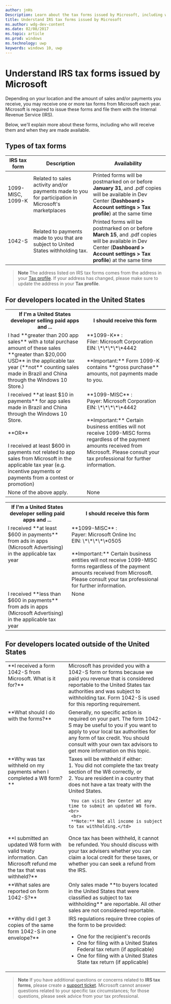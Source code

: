 ---author: jnHsDescription: Learn about the tax forms issued by Microsoft, including who will receive them and when they are made available.title: Understand IRS tax forms issued by Microsoftms.author: wdg-dev-contentms.date: 02/08/2017ms.topic: articlems.prod: windowsms.technology: uwpkeywords: windows 10, uwp---# Understand IRS tax forms issued by MicrosoftDepending on your location and the amount of sales and/or payments you receive, you may receive one or more tax forms from Microsoft each year. Microsoft is required to issue these forms and file them with the Internal Revenue Service (IRS).Below, we'll explain more about these forms, including who will receive them and when they are made available.## Types of tax forms| IRS tax form | Description | Availability ||--------------|-------------|--------------||1099-MISC, 1099-K | Related to sales activity and/or payments made to you for participation in Microsoft's marketplaces | Printed forms will be postmarked on or before **January 31**, and .pdf copies will be available in Dev Center (**Dashboard > Account settings > Tax profile**) at the same time ||1042-S | Related to payments made to you that are subject to United States withholding tax. | Printed forms will be postmarked on or before **March 15**, and .pdf copies will be available in Dev Center (**Dashboard > Account settings > Tax profile**) at the same time |> **Note** The address listed on IRS tax forms comes from the address in your [Tax profile](setting-up-your-payout-account-and-tax-forms.md#tax-forms). If your address has changed, please make sure to update the address in your **Tax profile**.## For developers located in the United States<table>  <tr>     <th>If I'm a United States developer selling paid apps and ... </th>     <th> I should receive this form</th>  </tr>  <tr>      <td valign="top">I had **greater than 200 app sales** with a total purchase amount of these sales **greater than $20,000 USD** in the applicable tax year (**not** counting sales made in Brazil and China through the Windows 10 Store.)</td>    <td valign="top">**1099-K** :<br>Filer: Microsoft Corporation<br>EIN: \*\*\*\*\*4442<br><br>**Important:** Form 1099-K contains **gross purchase** amounts, not payments made to you.</td>  </tr>  <tr>      <td valign="top">I received **at least $10 in payments** for app sales made in Brazil and China through the Windows 10 Store.<br><br>**OR**<br><br>I received at least $600 in payments not related to app sales from Microsoft in the applicable tax year (e.g. incentive payments or payments from a contest or promotion)</td>    <td valign="top">**1099-MISC** :<br>Payer: Microsoft Corporation<br>EIN: \*\*\*\*\*4442<br><br>**Important:** Certain business entities will not receive 1099-MISC forms regardless of the payment amounts received from Microsoft.  Please consult your tax professional for further information.</td>  </tr>  <tr>    <td valign="top">None of the above apply.</td>    <td valign="top">None</td>  </tr></table><table>  <tr>     <th>If I'm a United States developer selling paid apps and ... </th>     <th> I should receive this form</th>  </tr>  <tr>      <td valign="top">I received **at least $600 in payments** from ads in apps (Microsoft Advertising) in the applicable tax year</td>    <td valign="top">**1099-MISC** :<br>Payer: Microsoft Online Inc<br>EIN: \*\*\*\*\*0505<br><br>**Important:** Certain business entities will not receive 1099-MISC forms regardless of the payment amounts received from Microsoft.  Please consult your tax professional for further information.  </td>  </tr>  <tr>      <td valign="top">I received **less than $600 in payments** from ads in apps (Microsoft Advertising) in the applicable tax year</td>     <td valign="top">None</td>  </tr></table>## For developers located outside of the United States<table>  <tr>    <td valign="top">**I received a form 1042-S from Microsoft. What is it for?**</td>    <td valign="top">Microsoft has provided you with a 1042-S form or forms because we paid you revenue that is considered reportable to the United States tax authorities and was subject to withholding tax.  Form 1042-S is used for this reporting requirement.</td>  </tr>  <tr>    <td valign="top">**What should I do with the forms?**</td>    <td valign="top">Generally, no specific action is required on your part. The form 1042-S may be useful to you if you want to apply to your local tax authorities for any form of tax credit.  You should consult with your own tax advisors to get more information on this topic.</td>  </tr>  <tr>    <td valign="top">**Why was tax withheld on my payments when I completed a W8 form?**</td>    <td valign="top">Taxes will be withheld if either:<br>     1. You did not complete the tax treaty section of the W8 correctly, or<br>     2. You are resident in a country that does not have a tax treaty with the United States.     You can visit Dev Center at any time to submit an updated W8 form.<br>     <br>     **Note:** Not all income is subject to tax withholding.</td>  </tr>  <tr>    <td valign="top">**I submitted an updated W8 form with valid treaty information. Can Microsoft refund me the tax that was withheld?**</td>    <td valign="top">Once tax has been withheld, it cannot be refunded. You should discuss with your tax advisers whether you can claim a local credit for these taxes, or whether you can seek a refund from the IRS.</td>  </tr>  <tr>    <td valign="top">**What sales are reported on form 1042-S?**</td>    <td valign="top">Only sales made **to buyers located in the United States that were classified as subject to tax withholding** are reportable.  All other sales are not considered reportable.</td>  </tr>  <tr>    <td valign="top">**Why did I get 3 copies of the same form 1042-S in one envelope?**</td>    <td valign="top">IRS regulations require three copies of the form to be provided:<ul><li>One for the recipient's records</li><li>One for filing with a United States Federal tax return (if applicable)</li><li>One for filing with a United States State tax return (if applicable)</li></ul></td>  </tr></table>> **Note** If you have additional questions or concerns related to **IRS tax forms**, please create a [support ticket](http://aka.ms/storesupport). Microsoft cannot answer questions related to your specific tax circumstances; for those questions, please seek advice from your tax professional.
